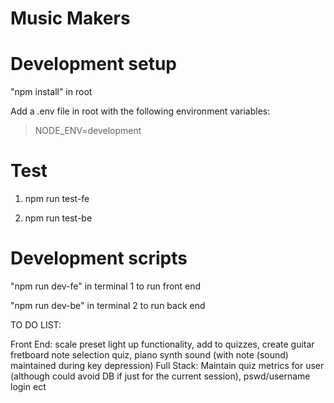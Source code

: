 # **Music Makers**

# Development setup

"npm install" in root

Add a .env file in root with the following environment variables:

> NODE_ENV=development  

# Test

1. npm run test-fe

2. npm run test-be

# Development scripts

"npm run dev-fe" in terminal 1 to run front end

"npm run dev-be" in terminal 2 to run back end





 
TO DO LIST:

Front End: scale preset light up functionality, add to quizzes, create guitar fretboard note selection quiz, piano synth sound (with note (sound) maintained during key depression) 
Full Stack: Maintain quiz metrics for user (although could avoid DB if just for the current session), pswd/username login ect


